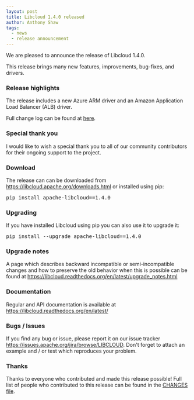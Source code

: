 ```yaml
---
layout: post
title: Libcloud 1.4.0 released
author: Anthony Shaw
tags:
  - news
  - release announcement
---
```


We are pleased to announce the release of Libcloud 1.4.0.

This release brings many new features, improvements, bug-fixes, and drivers.

### Release highlights

The release includes a new Azure ARM driver and an Amazon Application
Load Balancer (ALB) driver.

Full change log can be found at [here][1].

### Special thank you

I would like to wish a special thank you to all of our community contributors
for their ongoing support to the project.

### Download

The release can can be downloaded from
<https://libcloud.apache.org/downloads.html> or installed using pip:

<pre>
pip install apache-libcloud==1.4.0
</pre>

### Upgrading

If you have installed Libcloud using pip you can also use it to upgrade it:

<pre>
pip install --upgrade apache-libcloud==1.4.0
</pre>

### Upgrade notes

A page which describes backward incompatible or semi-incompatible
changes and how to preserve the old behavior when this is possible
can be found at <https://libcloud.readthedocs.org/en/latest/upgrade_notes.html>

### Documentation

Regular and API documentation is available at <https://libcloud.readthedocs.org/en/latest/>

### Bugs / Issues

If you find any bug or issue, please report it on our issue tracker
<https://issues.apache.org/jira/browse/LIBCLOUD>.
Don't forget to attach an example and / or test which reproduces your
problem.

### Thanks

Thanks to everyone who contributed and made this release possible! Full
list of people who contributed to this release can be found in the
[CHANGES file][1].

[1]: https://libcloud.readthedocs.org/en/latest/changelog.html
